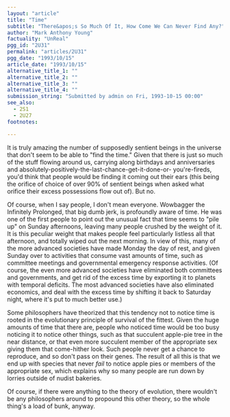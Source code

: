 ```yaml
---
layout: "article"
title: "Time"
subtitle: "There&apos;s So Much Of It, How Come We Can Never Find Any?"
author: "Mark Anthony Young"
factuality: "UnReal"
pgg_id: "2U31"
permalink: "articles/2U31"
pgg_date: "1993/10/15"
article_date: "1993/10/15"
alternative_title_1: ""
alternative_title_2: ""
alternative_title_3: ""
alternative_title_4: ""
submission_string: "Submitted by admin on Fri, 1993-10-15 00:00"
see_also:
  - 2S1
  - 2U27
footnotes: 

---
```

<div>
<p>It is truly amazing the number of supposedly sentient beings in the universe that don't seem to be able to "find the time." Given that there is just so much of the stuff flowing around us, carrying along birthdays and anniversaries and absolutely-positively-the-last-chance-get-it-done-or- you're-fireds, you'd think that people would be finding it coming out their ears (this being the orifice of choice of over 90% of sentient beings when asked what orifice their excess possessions flow out of). But no.</p>
<p>Of course, when I say people, I don't mean everyone. Wowbagger the Infinitely Prolonged, that big dumb jerk, is profoundly aware of time. He was one of the first people to point out the unusual fact that time seems to "pile up" on Sunday afternoons, leaving many people crushed by the weight of it. It is this peculiar weight that makes people feel particularly listless all that afternoon, and totally wiped out the next morning. In view of this, many of the more advanced societies have made Monday the day of rest, and given Sunday over to activities that consume vast amounts of time, such as committee meetings and governmental emergency response activities. (Of course, the even more advanced societies have eliminated both committees and governments, and get rid of the excess time by exporting it to planets with temporal deficits. The most advanced societies have also eliminated economics, and deal with the excess time by shifting it back to Saturday night, where it's put to much better use.)</p>
<p>Some philosophers have theorized that this tendency not to notice time is rooted in the evolutionary principle of survival of the fittest. Given the huge amounts of time that there are, people who noticed time would be too busy noticing it to notice other things, such as that succulent apple-pie tree in the near distance, or that even more succulent member of the appropriate sex giving them that come-hither look. Such people never get a chance to reproduce, and so don't pass on their genes. The result of all this is that we end up with species that never <em>fail</em> to notice apple pies or members of the appropriate sex, which explains why so many people are run down by lorries outside of nudist bakeries.</p>
<p>Of course, if there were anything to the theory of evolution, there wouldn't be any philosophers around to propound this other theory, so the whole thing's a load of bunk, anyway.</p>
</div>
